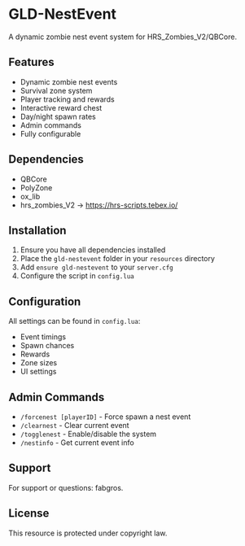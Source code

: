 # GLD-NestEvent

A dynamic zombie nest event system for HRS_Zombies_V2/QBCore.

## Features

- Dynamic zombie nest events
- Survival zone system
- Player tracking and rewards
- Interactive reward chest
- Day/night spawn rates
- Admin commands
- Fully configurable

## Dependencies

- QBCore
- PolyZone
- ox_lib
- hrs_zombies_V2 -> https://hrs-scripts.tebex.io/

## Installation

1. Ensure you have all dependencies installed
2. Place the `gld-nestevent` folder in your `resources` directory
3. Add `ensure gld-nestevent` to your `server.cfg`
4. Configure the script in `config.lua`

## Configuration

All settings can be found in `config.lua`:
- Event timings
- Spawn chances
- Rewards
- Zone sizes
- UI settings

## Admin Commands

- `/forcenest [playerID]` - Force spawn a nest event
- `/clearnest` - Clear current event
- `/togglenest` - Enable/disable the system
- `/nestinfo` - Get current event info

## Support

For support or questions: fabgros.

## License

This resource is protected under copyright law.
